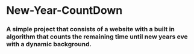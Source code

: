 # New-Year-CountDown

### A simple project that consists of a website with a built in algorithm that counts the remaining time until new years eve with a dynamic background.
